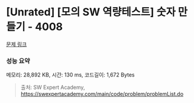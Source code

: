 # [Unrated] [모의 SW 역량테스트] 숫자 만들기 - 4008 

[문제 링크](https://swexpertacademy.com/main/code/problem/problemDetail.do?contestProbId=AWIeRZV6kBUDFAVH) 

### 성능 요약

메모리: 28,892 KB, 시간: 130 ms, 코드길이: 1,672 Bytes



> 출처: SW Expert Academy, https://swexpertacademy.com/main/code/problem/problemList.do